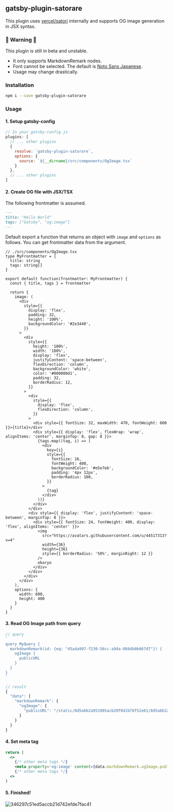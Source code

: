 ## gatsby-plugin-satorare
This plugin uses [vercel/satori](https://github.com/vercel/satori) internally and supports OG image generation in JSX syntax.

### 🚧 Warning 🚧
This plugin is still in beta and unstable.

- It only supports MarkdownRemark nodes.
- Font cannot be selected. The default is [Noto Sans Japanese](https://fonts.google.com/noto/specimen/Noto+Sans+JP?selected=Material+Icons).
- Usage may change drastically.

### Installation

```sh
npm i --save gatsby-plugin-satorare
```

### Usage
#### 1. Setup gatsby-config
```js
// In your gatsby-config.js
plugins: [
  // ... other plugins
  {
    resolve: `gatsby-plugin-satorare`,
    options: {
      source: `${__dirname}/src/components/OgImage.tsx`
    }
  },
  // ... other plugins
]
```

#### 2. Create OG file with JSX/TSX
The following frontmatter is assumed.

```md
---
title: "Hello World"
tags: ["Gatsby", "og:image"]
---
```

Default export a function that returns an object with `image` and `options` as follows. You can get frontmatter data from the argument.

```tsx
// ./src/components/OgImage.tsx
type MyFrontmatter = {
  title: string
  tags: string[]
}

export default function(frontmatter: MyFrontmatter) {
  const { title, tags } = frontmatter

  return {
    image: (
      <div
        style={{
          display: 'flex',
          padding: 32,
          height: '100%',
          backgroundColor: '#2e3440',
        }}
      >
        <div
          style={{
            height: '100%',
            width: '100%',
            display: 'flex',
            justifyContent: 'space-between',
            flexDirection: 'column',
            backgroundColor: 'white',
            color: '#000000d1',
            padding: 32,
            borderRadius: 12,
          }}
        >
          <div
            style={{
              display: 'flex',
              flexDirection: 'column',
            }}
          >
            <div style={{ fontSize: 32, maxWidth: 470, fontWeight: 600 }}>{title}</div>
            <div style={{ display: 'flex', flexWrap: 'wrap', alignItems: 'center', marginTop: 8, gap: 8 }}>
              {tags.map((tag, i) => (
                <div
                  key={i}
                  style={{
                    fontSize: 16,
                    fontWeight: 400,
                    backgroundColor: '#e5e7eb',
                    padding: '4px 12px',
                    borderRadius: 100,
                  }}
                >
                  {tag}
                </div>
              ))}
            </div>
          </div>
          <div style={{ display: 'flex', justifyContent: 'space-between', marginTop: 8 }}>
            <div style={{ fontSize: 24, fontWeight: 400, display: 'flex', alignItems: 'center' }}>
              <img
                src="https://avatars.githubusercontent.com/u/44517313?v=4"
                width={36}
                height={36}
                style={{ borderRadius: '50%', marginRight: 12 }}
              />
              okaryo
            </div>
          </div>
        </div>
      </div>
    ),
    options: {
      width: 600,
      height: 400
    }
  }
}
```

#### 3. Read OG Image path from query
```js
// query
`
query MyQuery {
  markdownRemark(id: {eq: "45a4a997-f230-56cc-a94a-004db0b667d7"}) {
    ogImage {
      publicURL
    }
  }
}
`

// result
{
  "data": {
    "markdownRemark": {
      "ogImage": {
        "publicURL": "/static/8d5a6b2a951985acb20f041bf8f52e61/8d5a6b2a951985acb20f041bf8f52e61.png"
      }
    }
  }
}
```

#### 4. Set meta tag
```jsx
return (
  <>
    {/* other meta tags */}
    <meta property='og:image' content={data.markdownRemark.ogImage.publicURL} />
    {/* other meta tags */}
  <>
)
```

#### 5. Finished!
![346297c51ed5accb21d742efde7fac41](https://user-images.githubusercontent.com/44517313/218300623-21a0aff5-2b83-473c-9279-92f1d996484c.png)

